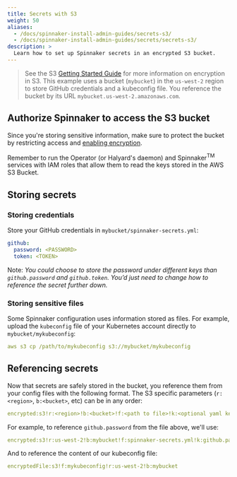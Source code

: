 ```yaml
---
title: Secrets with S3
weight: 50
aliases:
  - /docs/spinnaker-install-admin-guides/secrets-s3/
  - /docs/spinnaker-install-admin-guides/secrets/secrets-s3/
description: >
  Learn how to set up Spinnaker secrets in an encrypted S3 bucket.
---
```


>See the S3 [Getting Started Guide](https://docs.aws.amazon.com/AmazonS3/latest/gsg/GetStartedWithS3.html) for more information on encryption in S3.
This example uses a bucket (`mybucket`) in the `us-west-2` region to store GitHub credentials and a kubeconfig file. You reference the bucket by its URL `mybucket.us-west-2.amazonaws.com`.

## Authorize Spinnaker to access the S3 bucket
Since you're storing sensitive information, make sure to protect the bucket by restricting access and [enabling encryption](https://docs.aws.amazon.com/AmazonS3/latest/user-guide/default-bucket-encryption.html).

Remember to run the Operator (or Halyard's daemon) and Spinnaker<sup>TM</sup> services with IAM roles that allow them to read the keys stored in the AWS S3 Bucket.

## Storing secrets
### Storing credentials
Store your GitHub credentials in `mybucket/spinnaker-secrets.yml`:

```yaml
github:
  password: <PASSWORD>
  token: <TOKEN>
```

Note: *You could choose to store the password under different keys than `github.password` and `github.token`. You’d just need to change how to reference the secret further down.*

### Storing sensitive files
Some Spinnaker configuration uses information stored as files. For example, upload the `kubeconfig` file of your Kubernetes account directly to `mybucket/mykubeconfig`:

```yaml
aws s3 cp /path/to/mykubeconfig s3://mybucket/mykubeconfig
```

## Referencing secrets
Now that secrets are safely stored in the bucket, you reference them from your config files with the following format. The S3 specific parameters (`r:<region>`, `b:<bucket>`, etc) can be in any order:

```yaml
encrypted:s3!r:<region>!b:<bucket>!f:<path to file>!k:<optional yaml key>
```


For example, to reference `github.password` from the file above, we'll use:
```yaml
encrypted:s3!r:us-west-2!b:mybucket!f:spinnaker-secrets.yml!k:github.password
```

And to reference the content of our kubeconfig file:
```yaml
encryptedFile:s3!f:mykubeconfig!r:us-west-2!b:mybucket
```
